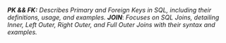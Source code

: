﻿
***PK && FK:*** 
*Describes Primary and Foreign Keys in SQL, including their definitions, usage, and examples.*
***JOIN***: 
*Focuses on SQL Joins, detailing Inner, Left Outer, Right Outer, and Full Outer Joins with their syntax and examples.*
